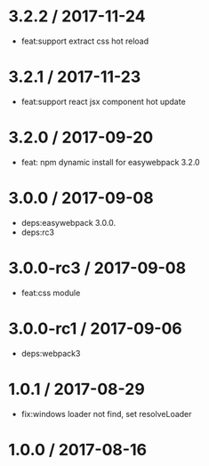 
3.2.2 / 2017-11-24
==================

  * feat:support extract css hot reload

3.2.1 / 2017-11-23
==================

  * feat:support react jsx component hot update

3.2.0 / 2017-09-20
==================

  * feat: npm dynamic install for easywebpack 3.2.0

3.0.0 / 2017-09-08
==================

  * deps:easywebpack 3.0.0.
  * deps:rc3

3.0.0-rc3 / 2017-09-08
======================

  * feat:css module

3.0.0-rc1 / 2017-09-06
======================

  * deps:webpack3

1.0.1 / 2017-08-29
==================

  * fix:windows loader not find, set resolveLoader

1.0.0 / 2017-08-16
==================


